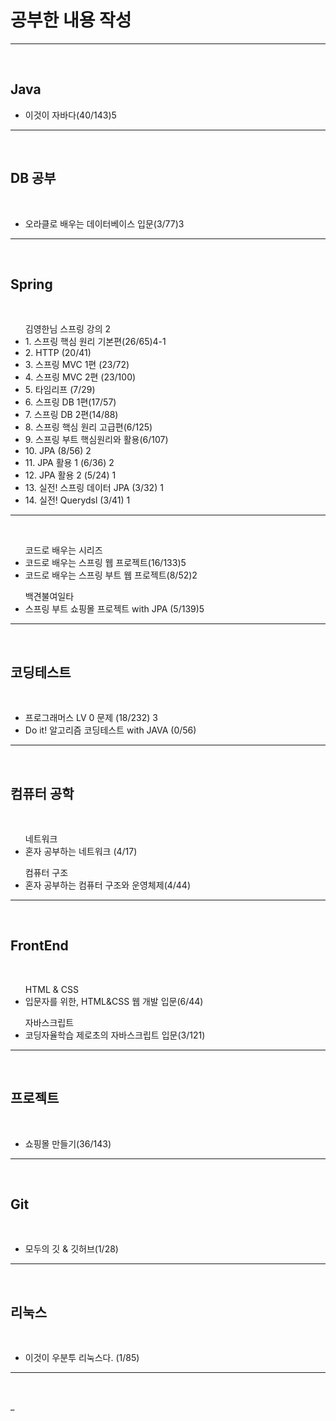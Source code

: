 <h1>공부한 내용 작성 </h1>
<hr>
<br>

<h2> Java </h2>
<ul>
 <li>이것이 자바다(40/143)5 </li>
</ul>
<hr>
<br>

<h2> DB 공부 </h2><br>
<ul> 
 <li> 오라클로 배우는 데이터베이스 입문(3/77)3 </li>
</ul>
<hr>
<br>

<h2> Spring </h2>
<br>
<ul> 김영한님 스프링 강의 2
 <li> 1. 스프링 핵심 원리 기본편(26/65)4-1</li>
 <li> 2. HTTP (20/41)</li> 
 <li> 3. 스프링 MVC 1편 (23/72) </li>
 <li> 4. 스프링 MVC 2편 (23/100) </li>
 <li> 5. 타임리프 (7/29)  </li>
 <li> 6. 스프링 DB 1편(17/57) </li>
 <li> 7. 스프링 DB 2편(14/88)  </li>
 
 <li> 8. 스프링 핵심 원리 고급편(6/125) </li>
 <li> 9. 스프링 부트 핵심원리와 활용(6/107) </li>
 <li> 10. JPA (8/56) 2</li>
 <li> 11. JPA 활용 1 (6/36) 2</li>
 <li> 12. JPA 활용 2 (5/24) 1</li>
 <li> 13. 실전! 스프링 데이터 JPA (3/32) 1</li>
 <li> 14. 실전! Querydsl (3/41) 1</li>
</ul>
<hr>
<br>
<ul> 코드로 배우는 시리즈 
    <li>코드로 배우는 스프링 웹 프로젝트(16/133)5</li>
    <li>코드로 배우는 스프링 부트 웹 프로젝트(8/52)2</li>
</ul>
<ul> 백견불여일타
    <li>스프링 부트 쇼핑몰 프로젝트 with JPA (5/139)5</li>
</ul>
<hr>
<br>

<h2> 코딩테스트 </h2><br>
<ul> 
 <li> 프로그래머스 LV 0 문제 (18/232) 3 </li>
 <li> Do it! 알고리즘 코딩테스트 with JAVA (0/56)</li>
</ul>
<hr>
<br>

<h2> 컴퓨터 공학 </h2><br>
<ul> 네트워크
 <li> 혼자 공부하는 네트워크 (4/17) </li>
</ul>
<ul> 컴퓨터 구조
 <li> 혼자 공부하는 컴퓨터 구조와 운영체제(4/44) </li>
</ul>
<hr>
<br>

<h2> FrontEnd</h2><br>
<ul> HTML & CSS
    <li>입문자를 위한, HTML&CSS 웹 개발 입문(6/44)</li>
</ul>
<ul> 자바스크립트
    <li> 코딩자율학습 제로초의 자바스크립트 입문(3/121)  </li>
</ul>
<hr>
<br>

<h2> 프로젝트</h2><br>
<ul> 
    <li>쇼핑몰 만들기(36/143)</li>
</ul>
<hr>
<br>

<h2> Git</h2><br>
<ul> 
    <li>모두의 깃 & 깃허브(1/28)</li>
</ul>
<hr>
<br>

<h2> 리눅스</h2><br>
<ul> 
    <li>이것이 우분투 리눅스다. (1/85) </li>
</ul>
<hr>
<br>













_
